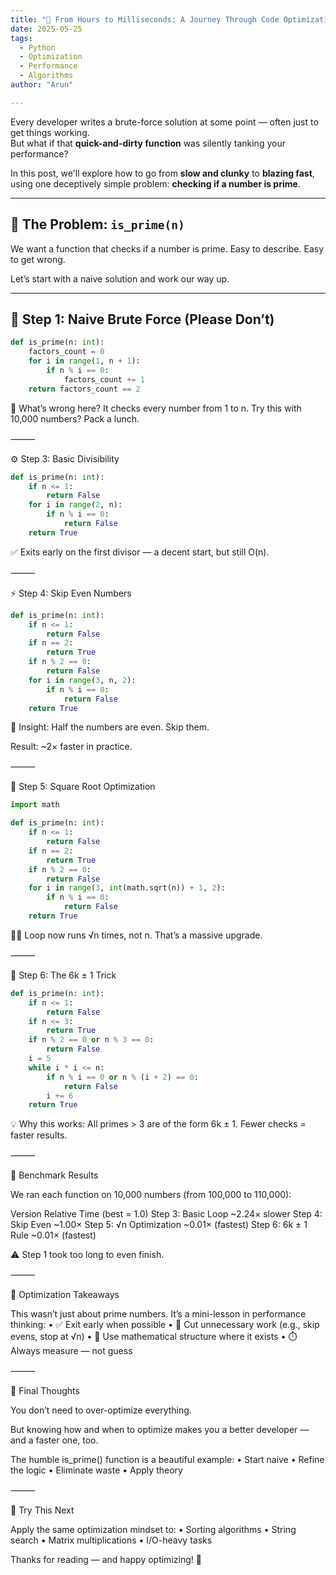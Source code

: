 ```yaml
---
title: "🚀 From Hours to Milliseconds: A Journey Through Code Optimization"
date: 2025-05-25
tags:
  - Python
  - Optimization
  - Performance
  - Algorithms
author: "Arun"

---
```


Every developer writes a brute-force solution at some point — often just to get things working.  
But what if that **quick-and-dirty function** was silently tanking your performance?

In this post, we'll explore how to go from **slow and clunky** to **blazing fast**, using one deceptively simple problem: **checking if a number is prime**.

---

## 🧩 The Problem: `is_prime(n)`

We want a function that checks if a number is prime. Easy to describe. Easy to get wrong.

Let’s start with a naive solution and work our way up.

---

## 🐌 Step 1: Naive Brute Force (Please Don’t)

```python
def is_prime(n: int):
    factors_count = 0
    for i in range(1, n + 1):
        if n % i == 0:
            factors_count += 1
    return factors_count == 2
```

🔻 What’s wrong here?
It checks every number from 1 to n.
Try this with 10,000 numbers? Pack a lunch.

⸻

⚙️ Step 3: Basic Divisibility

```python
def is_prime(n: int):
    if n <= 1:
        return False
    for i in range(2, n):
        if n % i == 0:
            return False
    return True
```

✅ Exits early on the first divisor — a decent start, but still O(n).

⸻

⚡ Step 4: Skip Even Numbers

```python
def is_prime(n: int):
    if n <= 1:
        return False
    if n == 2:
        return True
    if n % 2 == 0:
        return False
    for i in range(3, n, 2):
        if n % i == 0:
            return False
    return True
```

🧠 Insight: Half the numbers are even. Skip them.

Result: ~2× faster in practice.

⸻

🧮 Step 5: Square Root Optimization

```python
import math

def is_prime(n: int):
    if n <= 1:
        return False
    if n == 2:
        return True
    if n % 2 == 0:
        return False
    for i in range(3, int(math.sqrt(n)) + 1, 2):
        if n % i == 0:
            return False
    return True
```
    
🏃‍♂️ Loop now runs √n times, not n. That’s a massive upgrade.

⸻

🧠 Step 6: The 6k ± 1 Trick

```python
def is_prime(n: int):
    if n <= 1:
        return False
    if n <= 3:
        return True
    if n % 2 == 0 or n % 3 == 0:
        return False
    i = 5
    while i * i <= n:
        if n % i == 0 or n % (i + 2) == 0:
            return False
        i += 6
    return True
```

💡 Why this works: All primes > 3 are of the form 6k ± 1.
Fewer checks = faster results.

⸻

🧪 Benchmark Results

We ran each function on 10,000 numbers (from 100,000 to 110,000):

Version	Relative Time (best = 1.0)
Step 3: Basic Loop	~2.24× slower
Step 4: Skip Even	~1.00×
Step 5: √n Optimization	~0.01× (fastest)
Step 6: 6k ± 1 Rule	~0.01× (fastest)

⚠️ Step 1 took too long to even finish.

⸻

🧠 Optimization Takeaways

This wasn’t just about prime numbers. It’s a mini-lesson in performance thinking:
	•	✅ Exit early when possible
	•	🧹 Cut unnecessary work (e.g., skip evens, stop at √n)
	•	🧠 Use mathematical structure where it exists
	•	⏱️ Always measure — not guess

⸻

🧵 Final Thoughts

You don’t need to over-optimize everything.

But knowing how and when to optimize makes you a better developer — and a faster one, too.

The humble is_prime() function is a beautiful example:
	•	Start naive
	•	Refine the logic
	•	Eliminate waste
	•	Apply theory

⸻

🔎 Try This Next

Apply the same optimization mindset to:
	•	Sorting algorithms
	•	String search
	•	Matrix multiplications
	•	I/O-heavy tasks

Thanks for reading — and happy optimizing! 🚀

